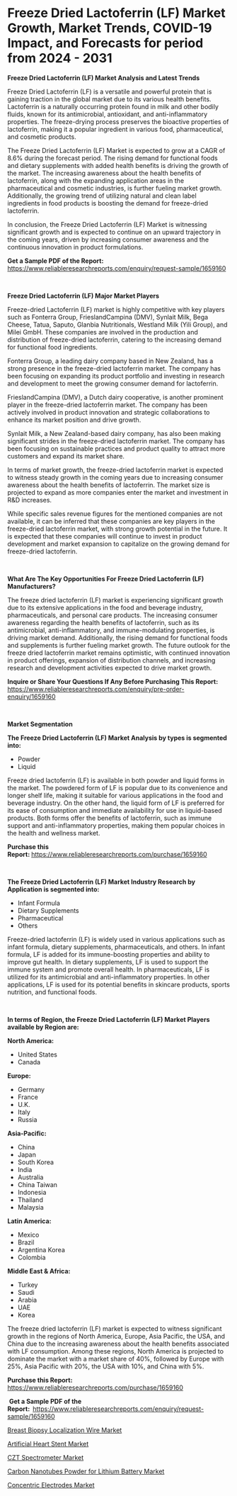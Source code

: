 <p><h1>Freeze Dried Lactoferrin (LF) Market Growth, Market Trends, COVID-19 Impact, and Forecasts for period from 2024 - 2031</h1></p><p><strong>Freeze Dried Lactoferrin (LF) Market Analysis and Latest Trends</strong></p>
<p><p>Freeze Dried Lactoferrin (LF) is a versatile and powerful protein that is gaining traction in the global market due to its various health benefits. Lactoferrin is a naturally occurring protein found in milk and other bodily fluids, known for its antimicrobial, antioxidant, and anti-inflammatory properties. The freeze-drying process preserves the bioactive properties of lactoferrin, making it a popular ingredient in various food, pharmaceutical, and cosmetic products.</p><p>The Freeze Dried Lactoferrin (LF) Market is expected to grow at a CAGR of 8.6% during the forecast period. The rising demand for functional foods and dietary supplements with added health benefits is driving the growth of the market. The increasing awareness about the health benefits of lactoferrin, along with the expanding application areas in the pharmaceutical and cosmetic industries, is further fueling market growth. Additionally, the growing trend of utilizing natural and clean label ingredients in food products is boosting the demand for freeze-dried lactoferrin.</p><p>In conclusion, the Freeze Dried Lactoferrin (LF) Market is witnessing significant growth and is expected to continue on an upward trajectory in the coming years, driven by increasing consumer awareness and the continuous innovation in product formulations.</p></p>
<p><strong>Get a Sample PDF of the Report:&nbsp;</strong> <a href="https://www.reliableresearchreports.com/enquiry/request-sample/1659160">https://www.reliableresearchreports.com/enquiry/request-sample/1659160</a></p>
<p>&nbsp;</p>
<p><strong>Freeze Dried Lactoferrin (LF) Major Market Players</strong></p>
<p><p>Freeze-dried Lactoferrin (LF) market is highly competitive with key players such as Fonterra Group, FrieslandCampina (DMV), Synlait Milk, Bega Cheese, Tatua, Saputo, Glanbia Nutritionals, Westland Milk (Yili Group), and Milei GmbH. These companies are involved in the production and distribution of freeze-dried lactoferrin, catering to the increasing demand for functional food ingredients.</p><p>Fonterra Group, a leading dairy company based in New Zealand, has a strong presence in the freeze-dried lactoferrin market. The company has been focusing on expanding its product portfolio and investing in research and development to meet the growing consumer demand for lactoferrin.</p><p>FrieslandCampina (DMV), a Dutch dairy cooperative, is another prominent player in the freeze-dried lactoferrin market. The company has been actively involved in product innovation and strategic collaborations to enhance its market position and drive growth.</p><p>Synlait Milk, a New Zealand-based dairy company, has also been making significant strides in the freeze-dried lactoferrin market. The company has been focusing on sustainable practices and product quality to attract more customers and expand its market share.</p><p>In terms of market growth, the freeze-dried lactoferrin market is expected to witness steady growth in the coming years due to increasing consumer awareness about the health benefits of lactoferrin. The market size is projected to expand as more companies enter the market and investment in R&D increases.</p><p>While specific sales revenue figures for the mentioned companies are not available, it can be inferred that these companies are key players in the freeze-dried lactoferrin market, with strong growth potential in the future. It is expected that these companies will continue to invest in product development and market expansion to capitalize on the growing demand for freeze-dried lactoferrin.</p></p>
<p>&nbsp;</p>
<p><strong>What Are The Key Opportunities For Freeze Dried Lactoferrin (LF) Manufacturers?</strong></p>
<p><p>The freeze dried lactoferrin (LF) market is experiencing significant growth due to its extensive applications in the food and beverage industry, pharmaceuticals, and personal care products. The increasing consumer awareness regarding the health benefits of lactoferrin, such as its antimicrobial, anti-inflammatory, and immune-modulating properties, is driving market demand. Additionally, the rising demand for functional foods and supplements is further fueling market growth. The future outlook for the freeze dried lactoferrin market remains optimistic, with continued innovation in product offerings, expansion of distribution channels, and increasing research and development activities expected to drive market growth.</p></p>
<p><strong>Inquire or Share Your Questions If Any Before Purchasing This Report:</strong> <a href="https://www.reliableresearchreports.com/enquiry/pre-order-enquiry/1659160">https://www.reliableresearchreports.com/enquiry/pre-order-enquiry/1659160</a></p>
<p>&nbsp;</p>
<p><strong>Market Segmentation</strong></p>
<p><strong>The Freeze Dried Lactoferrin (LF) Market Analysis by types is segmented into:</strong></p>
<p><ul><li>Powder</li><li>Liquid</li></ul></p>
<p><p>Freeze dried lactoferrin (LF) is available in both powder and liquid forms in the market. The powdered form of LF is popular due to its convenience and longer shelf life, making it suitable for various applications in the food and beverage industry. On the other hand, the liquid form of LF is preferred for its ease of consumption and immediate availability for use in liquid-based products. Both forms offer the benefits of lactoferrin, such as immune support and anti-inflammatory properties, making them popular choices in the health and wellness market.</p></p>
<p><strong>Purchase this Report:&nbsp;</strong><a href="https://www.reliableresearchreports.com/purchase/1659160">https://www.reliableresearchreports.com/purchase/1659160</a></p>
<p>&nbsp;</p>
<p><strong>The Freeze Dried Lactoferrin (LF) Market Industry Research by Application is segmented into:</strong></p>
<p><ul><li>Infant Formula</li><li>Dietary Supplements</li><li>Pharmaceutical</li><li>Others</li></ul></p>
<p><p>Freeze-dried lactoferrin (LF) is widely used in various applications such as infant formula, dietary supplements, pharmaceuticals, and others. In infant formula, LF is added for its immune-boosting properties and ability to improve gut health. In dietary supplements, LF is used to support the immune system and promote overall health. In pharmaceuticals, LF is utilized for its antimicrobial and anti-inflammatory properties. In other applications, LF is used for its potential benefits in skincare products, sports nutrition, and functional foods.</p></p>
<p>&nbsp;</p>
<p><strong>In terms of Region, the Freeze Dried Lactoferrin (LF) Market Players available by Region are:</strong></p>
<p>
    <p> <strong> North America: </strong>
        <ul>
            <li>United States</li>
            <li>Canada</li>
        </ul>
        </p> 
    <p> <strong> Europe: </strong>
        <ul>
            <li>Germany</li>
            <li>France</li>
            <li>U.K.</li>
            <li>Italy</li>
            <li>Russia</li>
        </ul>
        </p> 
    <p> <strong> Asia-Pacific: </strong>
        <ul>
            <li>China</li>
            <li>Japan</li>
            <li>South Korea</li>
            <li>India</li>
            <li>Australia</li>
            <li>China Taiwan</li>
            <li>Indonesia</li>
            <li>Thailand</li>
            <li>Malaysia</li>
        </ul>
        </p> 
    <p> <strong> Latin America: </strong>
        <ul>
            <li>Mexico</li>
            <li>Brazil</li>
            <li>Argentina Korea</li>
            <li>Colombia</li>
        </ul>
        </p> 
    <p> <strong> Middle East & Africa: </strong>
        <ul>
            <li>Turkey</li>
            <li>Saudi</li>
            <li>Arabia</li>
            <li>UAE</li>
            <li>Korea</li>
        </ul>
    </p>
    </p>
<p><p>The freeze dried lactoferrin (LF) market is expected to witness significant growth in the regions of North America, Europe, Asia Pacific, the USA, and China due to the increasing awareness about the health benefits associated with LF consumption. Among these regions, North America is projected to dominate the market with a market share of 40%, followed by Europe with 25%, Asia Pacific with 20%, the USA with 10%, and China with 5%.</p></p>
<p><strong>Purchase this Report: </strong><a href="https://www.reliableresearchreports.com/purchase/1659160">https://www.reliableresearchreports.com/purchase/1659160</a></p>
<p>&nbsp;<strong>Get a Sample PDF of the Report:&nbsp;&nbsp;</strong><a href="https://www.reliableresearchreports.com/enquiry/request-sample/1659160">https://www.reliableresearchreports.com/enquiry/request-sample/1659160</a></p>
<p><strong></strong></p>
<p><p><a href="https://medium.com/@itzelheller546/breast-biopsy-localization-wire-market-exploring-market-share-market-trends-and-future-growth-131617dbf0ab">Breast Biopsy Localization Wire Market</a></p><p><a href="https://medium.com/@itzelheller546/artificial-heart-stent-market-trends-and-market-analysis-forecasted-for-period-2024-2031-56568f403e2b">Artificial Heart Stent Market</a></p><p><a href="https://github.com/laholand/Market-Research-Report-List-2/blob/main/czt-spectrometer-market.md">CZT Spectrometer Market</a></p><p><a href="https://github.com/PeterParrish5/Market-Research-Report-List-3/blob/main/carbon-nanotubes-powder-for-lithium-battery-market.md">Carbon Nanotubes Powder for Lithium Battery Market</a></p><p><a href="https://medium.com/@itzelheller546/concentric-electrodes-market-report-reveals-the-latest-trends-and-growth-opportunities-of-this-55e686eb9ab2">Concentric Electrodes Market</a></p></p>